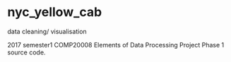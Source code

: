 # nyc_yellow_cab

data cleaning/ visualisation

2017 semester1 COMP20008 Elements of Data Processing Project Phase 1 source code.
